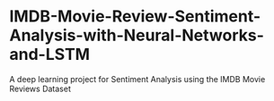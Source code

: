 # IMDB-Movie-Review-Sentiment-Analysis-with-Neural-Networks-and-LSTM
A deep learning project for Sentiment Analysis using the IMDB Movie Reviews Dataset
